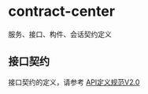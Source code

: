 # contract-center

服务、接口、构件、会话契约定义


## 接口契约
接口契约的定义，请参考 [API定义规范V2.0](https://tapd.easyops.local/pages/viewpage.action?pageId=22380554)

